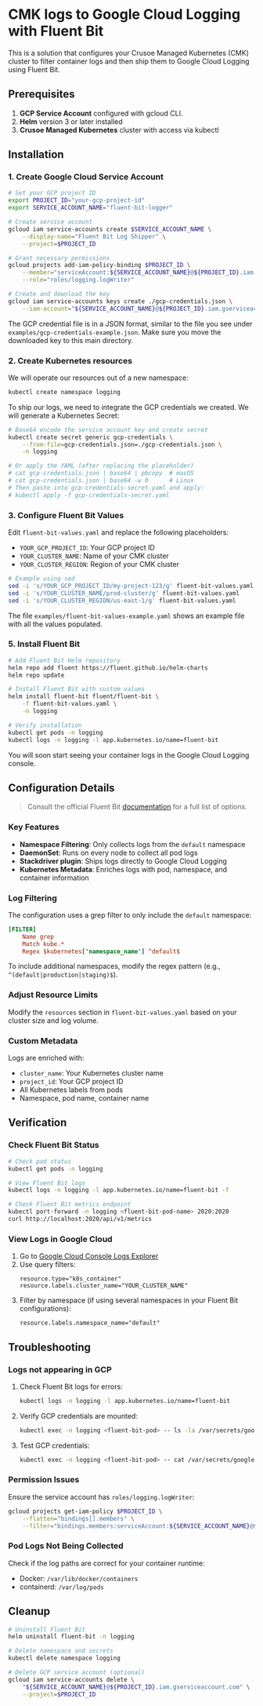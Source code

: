 # CMK logs to Google Cloud Logging with Fluent Bit

This is a solution that configures your Crusoe Managed Kubernetes (CMK) cluster to filter container logs and then ship them to Google Cloud Logging using Fluent Bit.

## Prerequisites

1. **GCP Service Account** configured with gcloud CLI.
2. **Helm** version 3 or later installed
2. **Crusoe Managed Kubernetes** cluster with access via kubectl

## Installation

### 1. Create Google Cloud Service Account

```bash
# Set your GCP project ID
export PROJECT_ID="your-gcp-project-id"
export SERVICE_ACCOUNT_NAME="fluent-bit-logger"

# Create service account
gcloud iam service-accounts create $SERVICE_ACCOUNT_NAME \
    --display-name="Fluent Bit Log Shipper" \
    --project=$PROJECT_ID

# Grant necessary permissions
gcloud projects add-iam-policy-binding $PROJECT_ID \
    --member="serviceAccount:${SERVICE_ACCOUNT_NAME}@${PROJECT_ID}.iam.gserviceaccount.com" \
    --role="roles/logging.logWriter"

# Create and download the key
gcloud iam service-accounts keys create ./gcp-credentials.json \
    --iam-account="${SERVICE_ACCOUNT_NAME}@${PROJECT_ID}.iam.gserviceaccount.com"
```

The GCP credential file is in a JSON format, similar to the file you see under `examples/gcp-credentials-example.json`. Make sure you move the downloaded key to this main directory.

### 2. Create Kubernetes resources

We will operate our resources out of a new namespace:

```bash
kubectl create namespace logging
```

To ship our logs, we need to integrate the GCP credentials we created. We will generate a Kubernetes Secret:

```bash
# Base64 encode the service account key and create secret
kubectl create secret generic gcp-credentials \
    --from-file=gcp-credentials.json=./gcp-credentials.json \
    -n logging

# Or apply the YAML (after replacing the placeholder)
# cat gcp-credentials.json | base64 | pbcopy  # macOS
# cat gcp-credentials.json | base64 -w 0      # Linux
# Then paste into gcp-credentials-secret.yaml and apply:
# kubectl apply -f gcp-credentials-secret.yaml
```

### 3. Configure Fluent Bit Values

Edit `fluent-bit-values.yaml` and replace the following placeholders:
- `YOUR_GCP_PROJECT_ID`: Your GCP project ID
- `YOUR_CLUSTER_NAME`: Name of your CMK cluster
- `YOUR_CLUSTER_REGION`: Region of your CMK cluster

```bash
# Example using sed
sed -i 's/YOUR_GCP_PROJECT_ID/my-project-123/g' fluent-bit-values.yaml
sed -i 's/YOUR_CLUSTER_NAME/prod-cluster/g' fluent-bit-values.yaml
sed -i 's/YOUR_CLUSTER_REGION/us-east-1/g' fluent-bit-values.yaml
```

The file `examples/fluent-bit-values-example.yaml` shows an example file with all the values populated.

### 5. Install Fluent Bit

```bash
# Add Fluent Bit Helm repository
helm repo add fluent https://fluent.github.io/helm-charts
helm repo update

# Install Fluent Bit with custom values
helm install fluent-bit fluent/fluent-bit \
    -f fluent-bit-values.yaml \
    -n logging

# Verify installation
kubectl get pods -n logging
kubectl logs -n logging -l app.kubernetes.io/name=fluent-bit
```

You will soon start seeing your container logs in the Google Cloud Logging console.

## Configuration Details

> Consult the official Fluent Bit [documentation](https://docs.fluentbit.io/manual) for a full list of options.

### Key Features

- **Namespace Filtering**: Only collects logs from the `default` namespace
- **DaemonSet**: Runs on every node to collect all pod logs
- **Stackdriver plugin**: Ships logs directly to Google Cloud Logging
- **Kubernetes Metadata**: Enriches logs with pod, namespace, and container information

### Log Filtering

The configuration uses a grep filter to only include the `default` namespace:

```ini
[FILTER]
    Name grep
    Match kube.*
    Regex $kubernetes['namespace_name'] ^default$
```

To include additional namespaces, modify the regex pattern (e.g., `^(default|production|staging)$`).

### Adjust Resource Limits

Modify the `resources` section in `fluent-bit-values.yaml` based on your cluster size and log volume.

### Custom Metadata

Logs are enriched with:
- `cluster_name`: Your Kubernetes cluster name
- `project_id`: Your GCP project ID
- All Kubernetes labels from pods
- Namespace, pod name, container name

## Verification

### Check Fluent Bit Status

```bash
# Check pod status
kubectl get pods -n logging

# View Fluent Bit logs
kubectl logs -n logging -l app.kubernetes.io/name=fluent-bit -f

# Check Fluent Bit metrics endpoint
kubectl port-forward -n logging <fluent-bit-pod-name> 2020:2020
curl http://localhost:2020/api/v1/metrics
```

### View Logs in Google Cloud

1. Go to [Google Cloud Console Logs Explorer](https://console.cloud.google.com/logs)
2. Use query filters:
   ```
   resource.type="k8s_container"
   resource.labels.cluster_name="YOUR_CLUSTER_NAME"
   ```
3. Filter by namespace (if using several namespaces in your Fluent Bit configurations):
   ```
   resource.labels.namespace_name="default"
   ```

## Troubleshooting

### Logs not appearing in GCP

1. Check Fluent Bit logs for errors:
   ```bash
   kubectl logs -n logging -l app.kubernetes.io/name=fluent-bit
   ```

2. Verify GCP credentials are mounted:
   ```bash
   kubectl exec -n logging <fluent-bit-pod> -- ls -la /var/secrets/google/
   ```

3. Test GCP credentials:
   ```bash
   kubectl exec -n logging <fluent-bit-pod> -- cat /var/secrets/google/gcp-credentials.json
   ```

### Permission Issues

Ensure the service account has `roles/logging.logWriter`:
```bash
gcloud projects get-iam-policy $PROJECT_ID \
    --flatten="bindings[].members" \
    --filter="bindings.members:serviceAccount:${SERVICE_ACCOUNT_NAME}@${PROJECT_ID}.iam.gserviceaccount.com"
```

### Pod Logs Not Being Collected

Check if the log paths are correct for your container runtime:
- Docker: `/var/lib/docker/containers`
- containerd: `/var/log/pods`

## Cleanup

```bash
# Uninstall Fluent Bit
helm uninstall fluent-bit -n logging

# Delete namespace and secrets
kubectl delete namespace logging

# Delete GCP service account (optional)
gcloud iam service-accounts delete \
    "${SERVICE_ACCOUNT_NAME}@${PROJECT_ID}.iam.gserviceaccount.com" \
    --project=$PROJECT_ID
```


